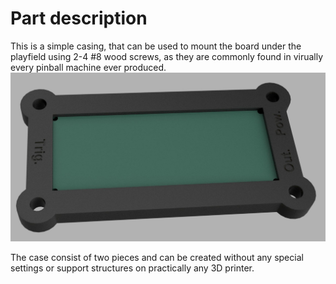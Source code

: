 # Part description

This is a simple casing, that can be used to mount the board under the playfield using 2-4 #8 wood screws, as they are commonly found in virually every pinball machine ever produced.
![alt text](case.jpg)

The case consist of two pieces and can be created without any special settings or support structures on practically any 3D printer.


